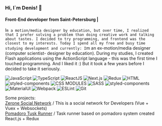 ### Hi, I`m Denis! 👋
#### Front-End developer from Saint-Petersburg |
I`m a motion/media designer by education, but over time, I realized that I prefer solving a problem than doing creative work and talking about tastes. I decided to try programming, and frontend was the closest to my interests. Today I spend all my free and busy time studying development and currently:
I`m an ex-motion/media designer (computer scientist- designer by education). During my studies, I created Flash applications using the ActionScript language - this was the first time I touched programming. And I liked it :) But it took a few years before I decided to take it seriously.


![JavaScript](https://img.shields.io/badge/-JavaScript-0D1117?style=for-the-badge&logo=JavaScript) 
![TypeScript](https://img.shields.io/badge/-TypeScript-0D1117?style=for-the-badge&logo=TypeScript) 
![ReactJS](https://img.shields.io/badge/-ReactJS-0D1117?style=for-the-badge&logo=React)
![Next.js](https://img.shields.io/badge/-Next.js-0D1117?style=for-the-badge&logo=Next.js) 
![Redux](https://img.shields.io/badge/-Redux-0D1117?style=for-the-badge&logo=Redux)
![HTML](https://img.shields.io/badge/-HTML-0D1117?style=for-the-badge&logo=html5)
![styled-components](https://img.shields.io/badge/-Styled_Component-0D1117?style=for-the-badge&logo=styled%20components)
![CSS MODULES](https://img.shields.io/badge/-CSS_Modules-0D1117?style=for-the-badge&logo=css3) 
![SASS](https://img.shields.io/badge/-SASS-0D1117?style=for-the-badge&logo=sass)
![styled-components](https://img.shields.io/badge/-StyledComponent-0D1117?style=for-the-badge&logo=styled%20components)
![MaterialUI](https://img.shields.io/badge/-MaterialUI-0D1117?style=for-the-badge&logo=materialui)
![Webpack](https://img.shields.io/badge/-Webpack-0D1117?style=for-the-badge&logo=Webpack)
![ESLint](https://img.shields.io/badge/-ESLint-0D1117?style=for-the-badge&logo=ESLint)
![Git](https://img.shields.io/badge/-Git-0D1117?style=for-the-badge&logo=Git)



Some projects: <br />
[Zerone Social Network](https://github.com/Chuchoss/SocialNetwork--Vue.js) / This is a social network for Developers (Vue + Vuex + Websockets) <br />
[Pomadoro Tusk Runner](https://github.com/Chuchoss/SocialNetwork--Vue.js) / Task runner based on pomadoro system created React.js + Redux  <br />



